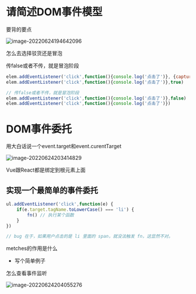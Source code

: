 # 请简述DOM事件模型

要背的要点

![image-20220624194642096](D:\learn-notes\assets\image-20220624194642096.png)



怎么去选择驳货还是冒泡

传false或者不传，就是冒泡阶段

```javascript
elem.addEventListener('click',function(){console.log('点击了')}, {capture: true})
elem.addEventListener('click',function(){console.log('点击了')},true)

// 传false或者不传，就是冒泡阶段
elem.addEventListener('click',function(){console.log('点击了')},false)
elem.addEventListener('click',function(){console.log('点击了')})
```



# DOM事件委托

用大白话说一个event.target和event.curentTarget

![image-20220624203414829](D:\learn-notes\assets\image-20220624203414829.png)

Vue跟React都是绑定到根元素上面



## 实现一个最简单的事件委托

```javascript
ul.addEventListener('click',function(e) {
    if(e.target.tagName.toLowerCase() === 'li') {
        fn() // 执行某个函数
    }
})

// bug 在于，如果用户点击的是 li 里面的 span，就没法触发 fn，这显然不对。
```





metches的作用是什么

- 写个简单例子



怎么查看事件监听

![image-20220624204055276](D:\learn-notes\assets\image-20220624204055276.png)

































